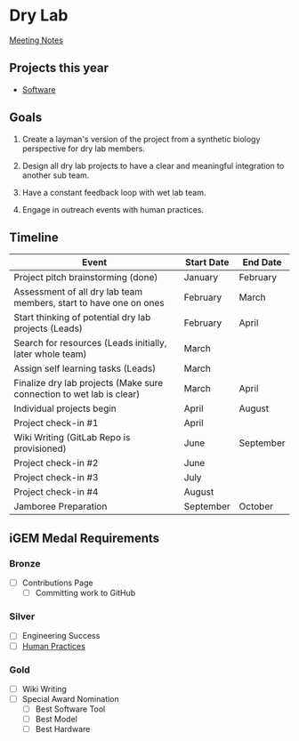 # Dry Lab

[Meeting Notes](https://drive.google.com/drive/folders/1QzOAnP1XhyycN8l5DmcQIVxX-E-CWuap?usp=sharing)

## Projects this year
- [Software](./software/index.md)

## Goals

1. Create a layman's version of the project from a synthetic biology perspective for dry lab members.

2. Design all dry lab projects to have a clear and meaningful integration to another sub team.

3. Have a constant feedback loop with wet lab team.

4. Engage in outreach events with human practices.

## Timeline

| Event                                                                | Start Date | End Date  |
|----------------------------------------------------------------------|------------|-----------|
| Project pitch brainstorming     (done)                               | January    | February  |
| Assessment of all dry lab team members, start to have one on ones    | February   | March     |
| Start thinking of potential dry lab projects (Leads)                 | February   | April     |
| Search for resources (Leads initially, later whole team)             | March      |           |
| Assign self learning tasks (Leads)                                   | March      |           |
| Finalize dry lab projects (Make sure connection to wet lab is clear) | March      | April     |
| Individual projects begin                                            | April      | August    |
| Project check-in #1                                                  | April      |           |
| Wiki Writing (GitLab Repo is provisioned)                            | June       | September |
| Project check-in #2                                                  | June       |           |
| Project check-in #3                                                  | July       |           |
| Project check-in #4                                                  | August     |           |
| Jamboree Preparation                                                 | September  | October   |

## iGEM Medal Requirements

### Bronze

- [ ] Contributions Page
  - [ ] Committing work to GitHub

### Silver

- [ ] Engineering Success
- [ ] [Human Practices](../human-practices/index.md)

### Gold

- [ ] Wiki Writing
- [ ] Special Award Nomination
  - [ ] Best Software Tool
  - [ ] Best Model
  - [ ] Best Hardware
